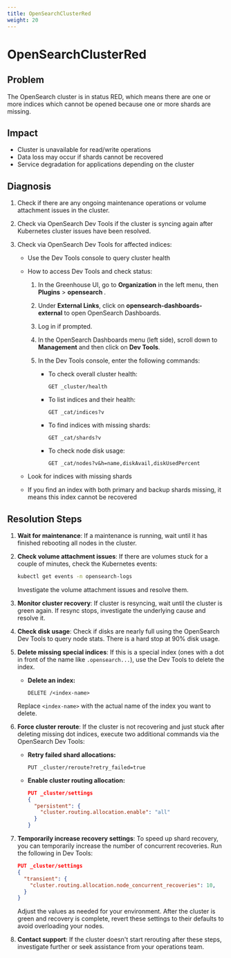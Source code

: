 ```yaml
---
title: OpenSearchClusterRed
weight: 20
---
```


# OpenSearchClusterRed

## Problem

The OpenSearch cluster is in status RED, which means there are one or more indices which cannot be opened because one or more shards are missing.

## Impact

- Cluster is unavailable for read/write operations
- Data loss may occur if shards cannot be recovered
- Service degradation for applications depending on the cluster

## Diagnosis

1. Check if there are any ongoing maintenance operations or volume attachment issues in the cluster.

2. Check via OpenSearch Dev Tools if the cluster is syncing again after Kubernetes cluster issues have been resolved.

3. Check via OpenSearch Dev Tools for affected indices:

   - Use the Dev Tools console to query cluster health

   - How to access Dev Tools and check status:
     1. In the Greenhouse UI, go to **Organization** in the left menu, then **Plugins** > **opensearch <cluster>**.
     2. Under **External Links**, click on **opensearch-dashboards-external** to open OpenSearch Dashboards.
     3. Log in if prompted.
     4. In the OpenSearch Dashboards menu (left side), scroll down to **Management** and then click on **Dev Tools**.
     5. In the Dev Tools console, enter the following commands:

        - To check overall cluster health:

          ```http
          GET _cluster/health
          ```

        - To list indices and their health:

          ```http
          GET _cat/indices?v
          ```

        - To find indices with missing shards:

          ```http
          GET _cat/shards?v
          ```

        - To check node disk usage:

          ```http
          GET _cat/nodes?v&h=name,diskAvail,diskUsedPercent
          ```

   - Look for indices with missing shards
   - If you find an index with both primary and backup shards missing, it means this index cannot be recovered

## Resolution Steps

1. **Wait for maintenance**: If a maintenance is running, wait until it has finished rebooting all nodes in the cluster.

2. **Check volume attachment issues**: If there are volumes stuck for a couple of minutes, check the Kubernetes events:

   ```bash
   kubectl get events -n opensearch-logs
   ```

   Investigate the volume attachment issues and resolve them.

3. **Monitor cluster recovery**: If cluster is resyncing, wait until the cluster is green again. If resync stops, investigate the underlying cause and resolve it.

4. **Check disk usage**: Check if disks are nearly full using the OpenSearch Dev Tools to query node stats. There is a hard stop at 90% disk usage.

5. **Delete missing special indices**: If this is a special index (ones with a dot in front of the name like `.opensearch...`), use the Dev Tools to delete the index.

   - **Delete an index:**

     ```http
     DELETE /<index-name>
     ```

   Replace `<index-name>` with the actual name of the index you want to delete.

6. **Force cluster reroute**: If the cluster is not recovering and just stuck after deleting missing dot indices, execute two additional commands via the OpenSearch Dev Tools:

   - **Retry failed shard allocations:**

     ```http
     PUT _cluster/reroute?retry_failed=true
     ```

   - **Enable cluster routing allocation:**

     ```json
     PUT _cluster/settings
     {
       "persistent": {
         "cluster.routing.allocation.enable": "all"
       }
     }
     ```

7. **Temporarily increase recovery settings**: To speed up shard recovery, you can temporarily increase the number of concurrent recoveries. Run the following in Dev Tools:

   ```json
   PUT _cluster/settings
   {
     "transient": {
       "cluster.routing.allocation.node_concurrent_recoveries": 10,
     }
   }
   ```

   Adjust the values as needed for your environment. After the cluster is green and recovery is complete, revert these settings to their defaults to avoid overloading your nodes.

8. **Contact support**: If the cluster doesn't start rerouting after these steps, investigate further or seek assistance from your operations team.
